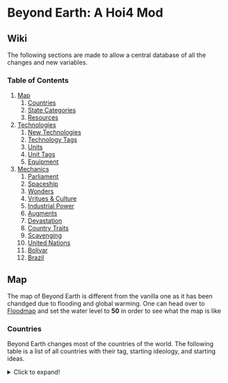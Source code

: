 # Beyond Earth: A Hoi4 Mod
## Wiki
The following sections are made to allow a central database of all the changes and new variables.

### Table of Contents
1. [Map](#map)
    1. [Countries](#countries)
    2. [State Categories](#states)
    3. [Resources](#resources)
2. [Technologies](#technologies)
    1. [New Technologies](#newtechnologies)
    2. [Technology Tags](#technologytags)
    3. [Units](#units)
    4. [Unit Tags](#unittags)
    5. [Equipment](#equipment)
3. [Mechanics](#mechanics)
    1. [Parliament](#parliament)
    2. [Spaceship](#spaceship)
    3. [Wonders](#wonders)
    4. [Vritues & Culture](#virtuesandculture)
    5. [Industrial Power](#industrialpower)
    6. [Augments](#augments)
    7. [Devastation](#devastation)
    8. [Country Traits](#traits)
    9. [Scavenging](#scavenging)
    10. [United Nations](#un)
    11. [Bolivar](#bolivar)
    12. [Brazil](#brazil)

## Map <a name="map"></a>
The map of Beyond Earth is different from the vanilla one as it has been chandged due to flooding and global warming. One can head over to [Floodmap](https://www.floodmap.net/) and set the water level to **50** in order to see what the map is like
### Countries <a name="countries"></a>
Beyond Earth changes most of the countries of the world. The following table is a list of all countries with their tag, starting ideology, and starting ideas.
<details>
    <summary>Click to expand!</summary>

    | Country Name | Country Tag | Starting Ideology | Starting Ideas |
    |:-------------|:------------|:------------------|:---------------|
    |              |             |                   |                |
    |              |             |                   |                |
</details>
